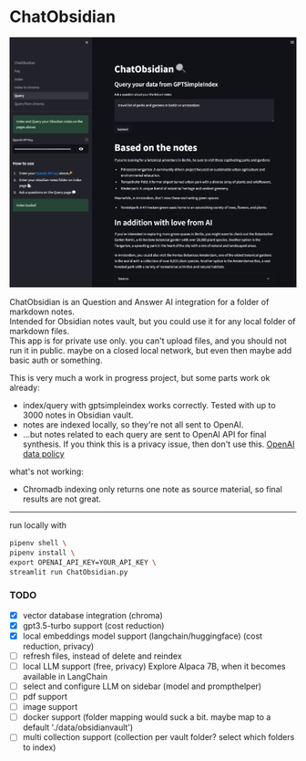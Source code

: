# ChatObsidian
  
![Screenshot](./docs/screenshot1.png)

ChatObsidian is an Question and Answer AI integration for a folder of markdown notes.  
Intended for Obsidian notes vault, but you could use it for any local folder of markdown files.  
This app is for private use only. you can't upload files, and you should not run it in public. maybe on a closed local network, but even then maybe add basic auth or something.  

This is very much a work in progress project, but some parts work ok already:  

- index/query with gptsimpleindex works correctly. Tested with up to 3000 notes in Obsidian vault.
- notes are indexed locally, so they're not all sent to OpenAI.
- ...but notes related to each query are sent to OpenAI API for final synthesis. If you think this is a privacy issue, then don't use this. [OpenAI data policy](https://openai.com/policies/api-data-usage-policies)

what's not working:  

- Chromadb indexing only returns one note as source material, so final results are not great.  

---  
  
run locally with

```bash
pipenv shell \
pipenv install \
export OPENAI_API_KEY=YOUR_API_KEY \
streamlit run ChatObsidian.py
```

### TODO

- [x] vector database integration (chroma)
- [x] gpt3.5-turbo support (cost reduction)
- [x] local embeddings model support (langchain/huggingface) (cost reduction, privacy)
- [ ] refresh files, instead of delete and reindex
- [ ] local LLM support (free, privacy) Explore Alpaca 7B, when it becomes available in LangChain
- [ ] select and configure LLM on sidebar (model and prompthelper)
- [ ] pdf support
- [ ] image support
- [ ] docker support (folder mapping would suck a bit. maybe map to a default './data/obsidianvault')
- [ ] multi collection support (collection per vault folder? select which folders to index)
